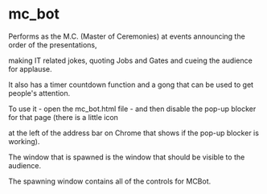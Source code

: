 # mc_bot
Performs as the M.C. (Master of Ceremonies) at events announcing the order of the presentations, 

making IT related jokes, quoting Jobs and Gates and cueing the audience for applause.

It also has a timer countdown function and a gong that can be used to get people's attention. 

To use it - open the mc_bot.html file - and then disable the pop-up blocker for that page (there is a little icon 

at the left of the address bar on Chrome that shows if the pop-up blocker is working). 

The window that is spawned is the window that should be visible to the audience. 

The spawning window contains all of the controls for MCBot. 

